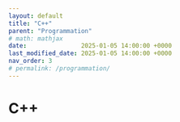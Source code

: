 ```yaml
---
layout: default
title: "C++"
parent: "Programmation"
# math: mathjax
date:               2025-01-05 14:00:00 +0000
last_modified_date: 2025-01-05 14:00:00 +0000
nav_order: 3
# permalink: /programmation/
---
```


# C++

